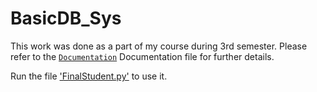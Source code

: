 # BasicDB_Sys

This work was done as a part of my course during 3rd semester. Please refer to the [`Documentation`](Documentation.pdf) Documentation file for further details.

Run the file ['FinalStudent.py'](FinalStudent.py) to use it. 
